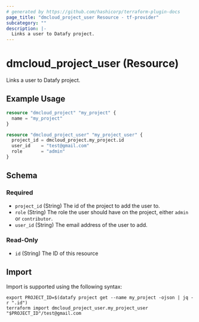 ```yaml
---
# generated by https://github.com/hashicorp/terraform-plugin-docs
page_title: "dmcloud_project_user Resource - tf-provider"
subcategory: ""
description: |-
  Links a user to Datafy project.
---
```


# dmcloud_project_user (Resource)

Links a user to Datafy project.

## Example Usage

```terraform
resource "dmcloud_project" "my_project" {
  name = "my_project"
}

resource "dmcloud_project_user" "my_project_user" {
  project_id = dmcloud_project.my_project.id
  user_id    = "test@gmail.com"
  role       = "admin"
}
```

<!-- schema generated by tfplugindocs -->
## Schema

### Required

- `project_id` (String) The id of the project to add the user to.
- `role` (String) The role the user should have on the project, either `admin` or `contributor`.
- `user_id` (String) The email address of the user to add.

### Read-Only

- `id` (String) The ID of this resource

## Import

Import is supported using the following syntax:

```shell
export PROJECT_ID=$(datafy project get --name my_project -ojson | jq -r ".id")
terraform import dmcloud_project_user.my_project_user "$PROJECT_ID"/test@gmail.com
```
